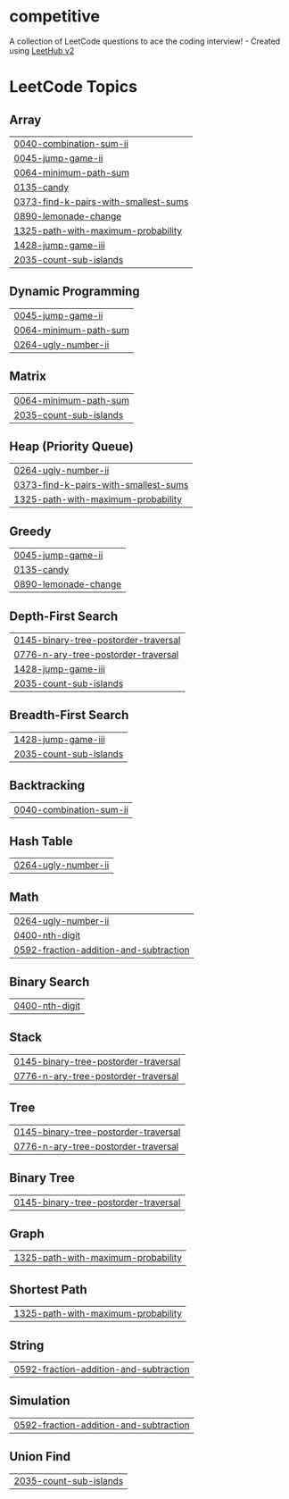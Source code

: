 # competitive
A collection of LeetCode questions to ace the coding interview! - Created using [LeetHub v2](https://github.com/arunbhardwaj/LeetHub-2.0)

<!---LeetCode Topics Start-->
# LeetCode Topics
## Array
|  |
| ------- |
| [0040-combination-sum-ii](https://github.com/yesetoda/competitive/tree/master/0040-combination-sum-ii) |
| [0045-jump-game-ii](https://github.com/yesetoda/competitive/tree/master/0045-jump-game-ii) |
| [0064-minimum-path-sum](https://github.com/yesetoda/competitive/tree/master/0064-minimum-path-sum) |
| [0135-candy](https://github.com/yesetoda/competitive/tree/master/0135-candy) |
| [0373-find-k-pairs-with-smallest-sums](https://github.com/yesetoda/competitive/tree/master/0373-find-k-pairs-with-smallest-sums) |
| [0890-lemonade-change](https://github.com/yesetoda/competitive/tree/master/0890-lemonade-change) |
| [1325-path-with-maximum-probability](https://github.com/yesetoda/competitive/tree/master/1325-path-with-maximum-probability) |
| [1428-jump-game-iii](https://github.com/yesetoda/competitive/tree/master/1428-jump-game-iii) |
| [2035-count-sub-islands](https://github.com/yesetoda/competitive/tree/master/2035-count-sub-islands) |
## Dynamic Programming
|  |
| ------- |
| [0045-jump-game-ii](https://github.com/yesetoda/competitive/tree/master/0045-jump-game-ii) |
| [0064-minimum-path-sum](https://github.com/yesetoda/competitive/tree/master/0064-minimum-path-sum) |
| [0264-ugly-number-ii](https://github.com/yesetoda/competitive/tree/master/0264-ugly-number-ii) |
## Matrix
|  |
| ------- |
| [0064-minimum-path-sum](https://github.com/yesetoda/competitive/tree/master/0064-minimum-path-sum) |
| [2035-count-sub-islands](https://github.com/yesetoda/competitive/tree/master/2035-count-sub-islands) |
## Heap (Priority Queue)
|  |
| ------- |
| [0264-ugly-number-ii](https://github.com/yesetoda/competitive/tree/master/0264-ugly-number-ii) |
| [0373-find-k-pairs-with-smallest-sums](https://github.com/yesetoda/competitive/tree/master/0373-find-k-pairs-with-smallest-sums) |
| [1325-path-with-maximum-probability](https://github.com/yesetoda/competitive/tree/master/1325-path-with-maximum-probability) |
## Greedy
|  |
| ------- |
| [0045-jump-game-ii](https://github.com/yesetoda/competitive/tree/master/0045-jump-game-ii) |
| [0135-candy](https://github.com/yesetoda/competitive/tree/master/0135-candy) |
| [0890-lemonade-change](https://github.com/yesetoda/competitive/tree/master/0890-lemonade-change) |
## Depth-First Search
|  |
| ------- |
| [0145-binary-tree-postorder-traversal](https://github.com/yesetoda/competitive/tree/master/0145-binary-tree-postorder-traversal) |
| [0776-n-ary-tree-postorder-traversal](https://github.com/yesetoda/competitive/tree/master/0776-n-ary-tree-postorder-traversal) |
| [1428-jump-game-iii](https://github.com/yesetoda/competitive/tree/master/1428-jump-game-iii) |
| [2035-count-sub-islands](https://github.com/yesetoda/competitive/tree/master/2035-count-sub-islands) |
## Breadth-First Search
|  |
| ------- |
| [1428-jump-game-iii](https://github.com/yesetoda/competitive/tree/master/1428-jump-game-iii) |
| [2035-count-sub-islands](https://github.com/yesetoda/competitive/tree/master/2035-count-sub-islands) |
## Backtracking
|  |
| ------- |
| [0040-combination-sum-ii](https://github.com/yesetoda/competitive/tree/master/0040-combination-sum-ii) |
## Hash Table
|  |
| ------- |
| [0264-ugly-number-ii](https://github.com/yesetoda/competitive/tree/master/0264-ugly-number-ii) |
## Math
|  |
| ------- |
| [0264-ugly-number-ii](https://github.com/yesetoda/competitive/tree/master/0264-ugly-number-ii) |
| [0400-nth-digit](https://github.com/yesetoda/competitive/tree/master/0400-nth-digit) |
| [0592-fraction-addition-and-subtraction](https://github.com/yesetoda/competitive/tree/master/0592-fraction-addition-and-subtraction) |
## Binary Search
|  |
| ------- |
| [0400-nth-digit](https://github.com/yesetoda/competitive/tree/master/0400-nth-digit) |
## Stack
|  |
| ------- |
| [0145-binary-tree-postorder-traversal](https://github.com/yesetoda/competitive/tree/master/0145-binary-tree-postorder-traversal) |
| [0776-n-ary-tree-postorder-traversal](https://github.com/yesetoda/competitive/tree/master/0776-n-ary-tree-postorder-traversal) |
## Tree
|  |
| ------- |
| [0145-binary-tree-postorder-traversal](https://github.com/yesetoda/competitive/tree/master/0145-binary-tree-postorder-traversal) |
| [0776-n-ary-tree-postorder-traversal](https://github.com/yesetoda/competitive/tree/master/0776-n-ary-tree-postorder-traversal) |
## Binary Tree
|  |
| ------- |
| [0145-binary-tree-postorder-traversal](https://github.com/yesetoda/competitive/tree/master/0145-binary-tree-postorder-traversal) |
## Graph
|  |
| ------- |
| [1325-path-with-maximum-probability](https://github.com/yesetoda/competitive/tree/master/1325-path-with-maximum-probability) |
## Shortest Path
|  |
| ------- |
| [1325-path-with-maximum-probability](https://github.com/yesetoda/competitive/tree/master/1325-path-with-maximum-probability) |
## String
|  |
| ------- |
| [0592-fraction-addition-and-subtraction](https://github.com/yesetoda/competitive/tree/master/0592-fraction-addition-and-subtraction) |
## Simulation
|  |
| ------- |
| [0592-fraction-addition-and-subtraction](https://github.com/yesetoda/competitive/tree/master/0592-fraction-addition-and-subtraction) |
## Union Find
|  |
| ------- |
| [2035-count-sub-islands](https://github.com/yesetoda/competitive/tree/master/2035-count-sub-islands) |
<!---LeetCode Topics End-->